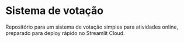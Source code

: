 # Sistema de votação

Repositório para um sistema de votação simples para atividades online, preparado para deploy rápido no Streamlit Cloud.
